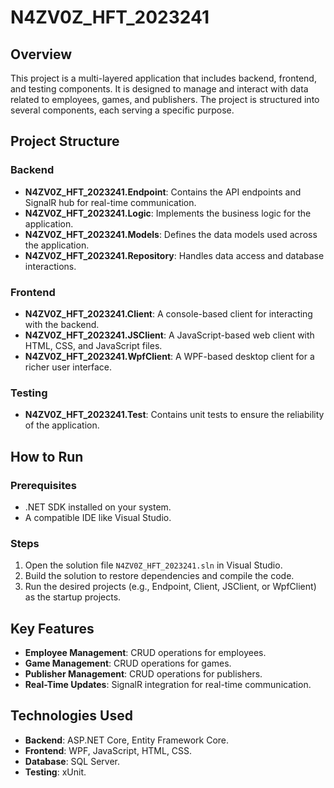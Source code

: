# N4ZV0Z_HFT_2023241

## Overview
This project is a multi-layered application that includes backend, frontend, and testing components. It is designed to manage and interact with data related to employees, games, and publishers. The project is structured into several components, each serving a specific purpose.

## Project Structure

### Backend
- **N4ZV0Z_HFT_2023241.Endpoint**: Contains the API endpoints and SignalR hub for real-time communication.
- **N4ZV0Z_HFT_2023241.Logic**: Implements the business logic for the application.
- **N4ZV0Z_HFT_2023241.Models**: Defines the data models used across the application.
- **N4ZV0Z_HFT_2023241.Repository**: Handles data access and database interactions.

### Frontend
- **N4ZV0Z_HFT_2023241.Client**: A console-based client for interacting with the backend.
- **N4ZV0Z_HFT_2023241.JSClient**: A JavaScript-based web client with HTML, CSS, and JavaScript files.
- **N4ZV0Z_HFT_2023241.WpfClient**: A WPF-based desktop client for a richer user interface.

### Testing
- **N4ZV0Z_HFT_2023241.Test**: Contains unit tests to ensure the reliability of the application.

## How to Run

### Prerequisites
- .NET SDK installed on your system.
- A compatible IDE like Visual Studio.

### Steps
1. Open the solution file `N4ZV0Z_HFT_2023241.sln` in Visual Studio.
2. Build the solution to restore dependencies and compile the code.
3. Run the desired projects (e.g., Endpoint, Client, JSClient, or WpfClient) as the startup projects.

## Key Features
- **Employee Management**: CRUD operations for employees.
- **Game Management**: CRUD operations for games.
- **Publisher Management**: CRUD operations for publishers.
- **Real-Time Updates**: SignalR integration for real-time communication.

## Technologies Used
- **Backend**: ASP.NET Core, Entity Framework Core.
- **Frontend**: WPF, JavaScript, HTML, CSS.
- **Database**: SQL Server.
- **Testing**: xUnit.
